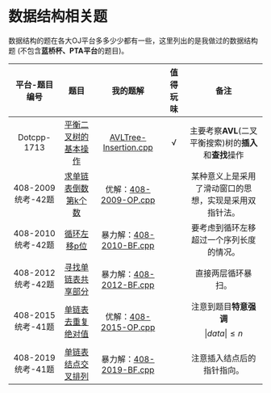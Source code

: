 # 数据结构相关题

数据结构的题在各大OJ平台多多少少都有一些，这里列出的是我做过的数据结构题 (不包含**蓝桥杯、PTA平台**的题目)。

| 平台-题目编号 | 题目 | 我的题解 | 值得玩味 |备注|
|:---:|:---:|:---:|:---:|:---:|
|Dotcpp-1713|[平衡二叉树的基本操作](https://www.dotcpp.com/oj/problem1713.html)|[AVLTree-Insertion.cpp](./AVLTree-Insertion.cpp)| √ | 主要考察**AVL**(二叉平衡搜索)树的**插入**和**查找**操作 |  
|408-2009统考-42题|[求单链表倒数第k个数](https://zhuanlan.zhihu.com/p/575348442)|优解：[408-2009-OP.cpp](./408-2009-OP.cpp)|  | 某种意义上是采用了滑动窗口的思想，实现是采用双指针法。 |  
|408-2010统考-42题|[循环左移p位](https://zhuanlan.zhihu.com/p/574160078)|暴力解：[408-2010-BF.cpp](./408-2010-BF.cpp)|  | 要考虑到循环左移超过一个序列长度的情况。 |  
|408-2012统考-42题|[寻找单链表共享部分](https://zhuanlan.zhihu.com/p/573074413)|暴力解：[408-2012-BF.cpp](./408-2012-BF.cpp)|  | 直接两层循环暴扫。 |  
|408-2015统考-41题|[单链表去重复绝对值](https://zhuanlan.zhihu.com/p/570729543)|优解：[408-2015-OP.cpp](./408-2015-OP.cpp)|  | 注意到题目**特意强调** $$ \left \| data \right \|  \le n $$ |
|408-2019统考-41题|[单链表结点交叉排列](https://zhuanlan.zhihu.com/p/568802303)|暴力解：[408-2019-BF.cpp](./408-2019-BF.cpp)|  | 注意插入结点后的指针指向。 |
